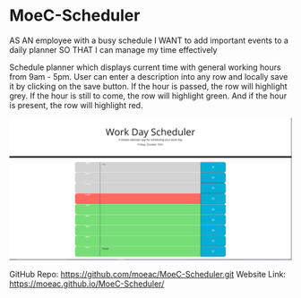 # MoeC-Scheduler
AS AN employee with a busy schedule
I WANT to add important events to a daily planner
SO THAT I can manage my time effectively

Schedule planner which displays current time with general working hours from 9am - 5pm.
User can enter a description into any row and locally save it by clicking on the save button.
If the hour is passed, the row will highlight grey.
If the hour is still to come, the row will highlight green.
And if the hour is present, the row will highlight red.

![Screenshot of Scheduler](images/scheduless.png)


GitHub Repo: https://github.com/moeac/MoeC-Scheduler.git
Website Link: https://moeac.github.io/MoeC-Scheduler/
